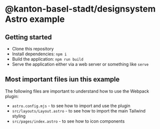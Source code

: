# @kanton-basel-stadt/designsystem Astro example

## Getting started

* Clone this repository
* Install dependencies: `npm i`
* Build the application: `npm run build`
* Serve the application either via a web server or something like `serve`

## Most important files iun this example

The following files are important to understand how to use the Webpack plugin:

* `astro.config.mjs` - to see how to import and use the plugin
* `src/layouts/Layout.astro` - to see how to import the main Tailwind styling
* `src/pages/index.astro` - to see how to icon components
